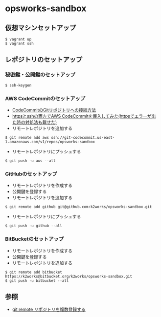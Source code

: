 # opsworks-sandbox
## 仮想マシンセットアップ
```
$ vagrant up
$ vagrant ssh
```
## レポジトリのセットアップ
### 秘密鍵・公開鍵のセットアップ
```
$ ssh-keygen
```
### AWS CodeCommitのセットアップ
+ [CodeCommitのGitリポジトリへの接続方法](http://dev.classmethod.jp/cloud/aws/using-codecommit-git-repository/)
+ [httpsとsshの両方でAWS CodeCommitを導入してみた(httpsでエラーが出た時の対処法も載せた)](http://qiita.com/hayashier/items/a6cf3f55536f976f9a28)
+ リモートレポジトリを追加する
```
$ git remote add aws ssh://git-codecommit.us-east-1.amazonaws.com/v1/repos/opsworks-sandbox
```
+ リモートレポジトリにプッシュする
```
$ git push -u aws --all
```
### GitHubのセットアップ
+ リモートレポジトリを作成する
+ 公開鍵を登録する
+ リモートレポジトリを追加する
```
$ git remote add github git@github.com:k2works/opsworks-sandbox.git
```
+ リモートレポジトリにプッシュする
```
$ git push -u github --all
```
### BitBucketのセットアップ
+ リモートレポジトリを作成する
+ 公開鍵を登録する
+ リモートレポジトリを追加する
```
$ git remote add bitbucket https://k2works@bitbucket.org/k2works/opsworks-sandbox.git
$ git push -u bitbucket --all
```

## 参照
+ [git remote リポジトリを複数登録する](https://bayashi.net/diary/2012/0714)
